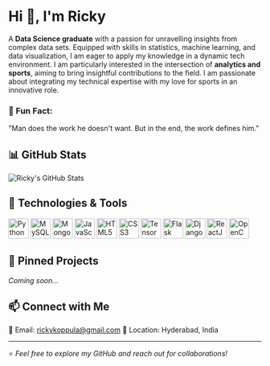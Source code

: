 # Hi 👋, I'm Ricky

A **Data Science graduate** with a passion for unravelling insights from complex data sets. Equipped with skills in statistics, machine learning, and data visualization, I am eager to apply my knowledge in a dynamic tech environment. I am particularly interested in the intersection of **analytics and sports**, aiming to bring insightful contributions to the field. I am passionate about integrating my technical expertise with my love for sports in an innovative role.

### 🌟 Fun Fact:
"Man does the work he doesn't want. But in the end, the work defines him."

## 📊 GitHub Stats
![Ricky's GitHub Stats](https://github-readme-stats.vercel.app/api?username=your-github-username&show_icons=true&theme=dark)

## 🔧 Technologies & Tools
<p align="left">
  <img src="https://cdn.jsdelivr.net/gh/devicons/devicon/icons/python/python-original.svg" alt="Python" width="40" height="40"/>
  <img src="https://cdn.jsdelivr.net/gh/devicons/devicon/icons/mysql/mysql-original-wordmark.svg" alt="MySQL" width="40" height="40"/>
  <img src="https://cdn.jsdelivr.net/gh/devicons/devicon/icons/mongodb/mongodb-original-wordmark.svg" alt="MongoDB" width="40" height="40"/>
  <img src="https://cdn.jsdelivr.net/gh/devicons/devicon/icons/javascript/javascript-original.svg" alt="JavaScript" width="40" height="40"/>
  <img src="https://cdn.jsdelivr.net/gh/devicons/devicon/icons/html5/html5-original.svg" alt="HTML5" width="40" height="40"/>
  <img src="https://cdn.jsdelivr.net/gh/devicons/devicon/icons/css3/css3-original.svg" alt="CSS3" width="40" height="40"/>
  <img src="https://cdn.jsdelivr.net/gh/devicons/devicon/icons/tensorflow/tensorflow-original.svg" alt="TensorFlow" width="40" height="40"/>
  <img src="https://cdn.jsdelivr.net/gh/devicons/devicon/icons/flask/flask-original-wordmark.svg" alt="Flask" width="40" height="40"/>
  <img src="https://cdn.jsdelivr.net/gh/devicons/devicon/icons/django/django-plain.svg" alt="Django" width="40" height="40"/>
  <img src="https://cdn.jsdelivr.net/gh/devicons/devicon/icons/react/react-original.svg" alt="ReactJS" width="40" height="40"/>
  <img src="https://cdn.jsdelivr.net/gh/devicons/devicon/icons/opencv/opencv-original.svg" alt="OpenCV" width="40" height="40"/>
</p>

## 📌 Pinned Projects
*Coming soon...*

## 📫 Connect with Me
📧 Email: [rickykoppula@gmail.com](mailto:rickykoppula@gmail.com)
📍 Location: Hyderabad, India

---
⭐️ *Feel free to explore my GitHub and reach out for collaborations!*
